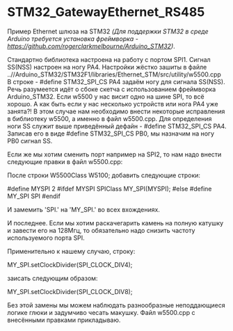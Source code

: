 # STM32_GatewayEthernet_RS485
Пример Ethernet шлюза на STM32 *(Для поддержки STM32 в среде Arduino требуется установка фреймворка - https://github.com/rogerclarkmelbourne/Arduino_STM32)*.

Стандартно библиотека настроена на работу с портом SPI1. Cигнал SS(NSS) настроен на ногу PA4.
Настройки жёстко зашиты в файле ..//Arduino_STM32/STM32F1/libraries/Ethernet_STM/src/utility/w5500.cpp
В строке -  #define STM32_SPI_CS PA4  задаём ногу для сигнала SS(NSS). 
Речь разумеется идёт о сбоке скетча с использованием фреймворка Arduino_STM32.
Если w5500 у нас висит одно на шине SPI, то всё хорошо. А как быть если у нас несколько устройств или нога PA4 уже занята?!
В этом случае нам необходимо внести некоторые исправления в библиотеку w5500, а именно в файл w5500.cpp.
Для определения ноги SS служит выше приведённый дефайн - #define STM32_SPI_CS PA4.
Записав его в виде #define STM32_SPI_CS PB0, мы назначим на ногу PB0 сигнал SS.

Если же мы хотим сменить порт например на SPI2, то нам надо внести следующие правки в файл w5500.cpp:

После строки 
W5500Class W5100; 
добавить следующие строки:

#define MYSPI 2
#ifdef MYSPI
  SPIClass MY_SPI(MYSPI);
#else
  #define MY_SPI SPI
#endif

И замемить 'SPI.' на 'MY_SPI.' во всех вхождениях.

И последнее. Если мы хотим раскачегарить камень на полную катушку и завести его на 128Мгц, 
то обязательно надо снизить частоту используемого порта SPI.

Применительно к нашему случаю, строку:

  MY_SPI.setClockDivider(SPI_CLOCK_DIV4);

заисать следующим образом:

  MY_SPI.setClockDivider(SPI_CLOCK_DIV8);

Без этой замены мы можем наблюдать разнообразные неподдающиеся логике глюки и задумчиво чесать макушку.
Файл w5500.cpp с внесёнными правками прикладываю.